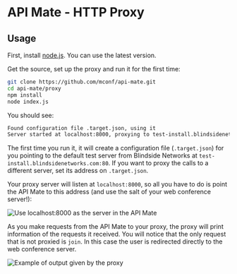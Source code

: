 # API Mate - HTTP Proxy

## Usage

First, install [node.js](nodejs.org). You can use the latest version.

Get the source, set up the proxy and run it for the first time:

```bash
git clone https://github.com/mconf/api-mate.git
cd api-mate/proxy
npm install
node index.js
```

You should see:

```bash
Found configuration file .target.json, using it
Server started at localhost:8000, proxying to test-install.blindsidenetworks.com:80
```

The first time you run it, it will create a configuration file (`.target.json`) for you pointing to the default test server from Blindside Networks at `test-install.blindsidenetworks.com:80`. If you want to proxy the calls to a different server, set its address on `.target.json`.

Your proxy server will listen at `localhost:8000`, so all you have to do is point the API Mate to this address (and use the salt of your web conference server!):

![Use localhost:8000 as the server in the API Mate](https://raw.github.com/mconf/api-mate/http-proxy/proxy/img/api-mate-server.png "Use localhost:8000 as the server in the API Mate")

As you make requests from the API Mate to your proxy, the proxy will print information of the requests it received.
You will notice that the only request that is not proxied is `join`. In this case the user is redirected directly to
the web conference server.

![Example of output given by the proxy](https://raw.github.com/mconf/api-mate/http-proxy/proxy/img/proxy-output.png "Example of output given by the proxy")
